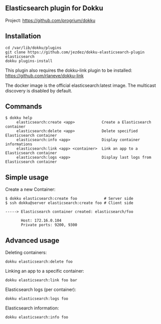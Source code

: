 Elasticsearch plugin for Dokku
------------------------------

Project: https://github.com/progrium/dokku

Installation
------------
```
cd /var/lib/dokku/plugins
git clone https://github.com/jezdez/dokku-elasticsearch-plugin elasticsearch
dokku plugins-install
```

This plugin also requires the dokku-link plugin to be installed:
https://github.com/rlaneve/dokku-link

The docker image is the official elasticsearch:latest image.
The multicast discovery is disabled by default.

Commands
--------
```
$ dokku help
     elasticsearch:create <app>            Create a Elasticsearch container
     elasticsearch:delete <app>            Delete specified Elasticsearch container
     elasticsearch:info <app>              Display container informations
     elasticsearch:link <app> <container>  Link an app to a Elasticsearch container
     elasticsearch:logs <app>              Display last logs from Elasticsearch container
```

Simple usage
------------

Create a new Container:
```
$ dokku elasticsearch:create foo            # Server side
$ ssh dokku@server elasticsearch:create foo # Client side

-----> Elasticsearch container created: elasticsearch/foo

       Host: 172.16.0.104
       Private ports: 9200, 9300
```

Advanced usage
--------------

Deleting containers:
```
dokku elasticsearch:delete foo
```

Linking an app to a specific container:
```
dokku elasticsearch:link foo bar
```

Elasticsearch logs (per container):
```
dokku elasticsearch:logs foo
```

Elasticsearch information:
```
dokku elasticsearch:info foo
```
